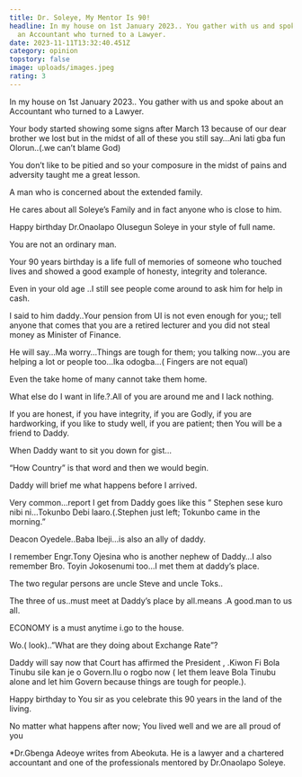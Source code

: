 ```yaml
---
title: Dr. Soleye, My Mentor Is 90!
headline: In my house on 1st January 2023.. You gather with us and spoke about
  an Accountant who turned to a Lawyer.
date: 2023-11-11T13:32:40.451Z
category: opinion
topstory: false
image: uploads/images.jpeg
rating: 3
---
```



In my house on 1st January 2023.. You gather with us and spoke about an Accountant who turned to a Lawyer.



Your body started showing some signs after March 13 because of our dear brother we lost but in the midst of all of these you still say…Ani lati gba fun Olorun..(.we can’t blame God)



You don’t like to be pitied and so your composure in the midst of pains and adversity taught me a great lesson.



A man who is concerned about the extended family.



He cares about all Soleye’s Family and in fact anyone who is close to him.



Happy birthday Dr.Onaolapo Olusegun Soleye in your style of full name.



You are not an ordinary man.



Your 90 years birthday is a life full of memories of someone who touched lives and showed a good example of honesty, integrity and tolerance.



Even in your old age ..I still see people come around to ask him for help in cash.



I said to him daddy..Your pension from UI is not even enough for you;; tell anyone that comes that you are a retired lecturer and you did not steal money as Minister of Finance.



He will say…Ma worry…Things are tough for them; you talking now…you are helping a lot or people too…Ika odogba…( Fingers are not equal)



Even the take home of many cannot take them home.



What else do I want in life.?.All of you are around me and I lack nothing.



If you are honest, if you have integrity, if you are Godly, if you are hardworking, if you like to study well, if you are patient; then You will be a friend to Daddy.



When Daddy want to sit you down for gist…



“How Country” is that word and then we would begin.



Daddy will brief me what happens before I arrived.



Very common…report I get from Daddy goes like this ” Stephen sese kuro nibi ni…Tokunbo Debi laaro.(.Stephen just left; Tokunbo came in the morning.”



Deacon Oyedele..Baba Ibeji…is also an ally of daddy.



I remember Engr.Tony Ojesina who is another nephew of Daddy…I also remember Bro. Toyin Jokosenumi too…I met them at daddy’s place.



The two regular persons are uncle Steve and uncle Toks..



The three of us..must meet at Daddy’s place by all.means .A good.man to us all.



ECONOMY is a must anytime i.go to the house.



Wo.( look)..”What are they doing about Exchange Rate”?



Daddy will say now that Court has affirmed the President , .Kiwon Fi Bola Tinubu sile kan je o Govern.Ilu o rogbo now ( let them leave Bola Tinubu alone and let him Govern because things are tough for people.).



Happy birthday to You sir as you celebrate this 90 years in the land of the living.



No matter what happens after now; You lived well and we are all proud of you



\*Dr.Gbenga Adeoye writes from Abeokuta. He is a lawyer and a chartered accountant and one of the professionals mentored by Dr.Onaolapo Soleye.